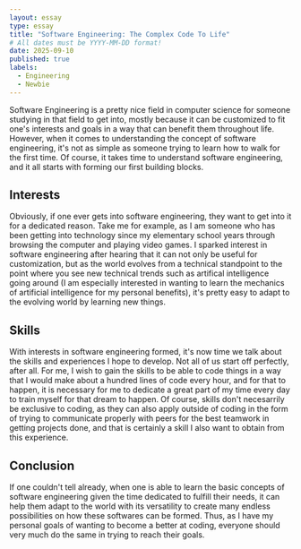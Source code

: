 ```yaml
---
layout: essay
type: essay
title: "Software Engineering: The Complex Code To Life"
# All dates must be YYYY-MM-DD format!
date: 2025-09-10
published: true
labels:
  - Engineering
  - Newbie
---
```


Software Engineering is a pretty nice field in computer science for someone studying in that field to get into, mostly because it can be customized to fit one's interests and goals in a way that can benefit them throughout life. However, when it comes to understanding the concept of software engineering, it's not as simple as someone trying to learn how to walk for the first time. Of course, it takes time to understand software engineering, and it all starts with forming our first building blocks.

## Interests

Obviously, if one ever gets into software engineering, they want to get into it for a dedicated reason. Take me for example, as I am someone who has been getting into technology since my elementary school years through browsing the computer and playing video games. I sparked interest in software engineering after hearing that it can not only be useful for customization, but as the world evolves from a technical standpoint to the point where you see new technical trends such as artifical intelligence going around (I am especially interested in wanting to learn the mechanics of artificial intelligence for my personal benefits), it's pretty easy to adapt to the evolving world by learning new things.

## Skills

With interests in software engineering formed, it's now time we talk about the skills and experiences I hope to develop. Not all of us start off perfectly, after all. For me, I wish to gain the skills to be able to code things in a way that I would make about a hundred lines of code every hour, and for that to happen, it is necessary for me to dedicate a great part of my time every day to train myself for that dream to happen. Of course, skills don't necesarrily be exclusive to coding, as they can also apply outside of coding in the form of trying to communicate properly with peers for the best teamwork in getting projects done, and that is certainly a skill I also want to obtain from this experience.

## Conclusion

If one couldn't tell already, when one is able to learn the basic concepts of software engineering given the time dedicated to fulfill their needs, it can help them adapt to the world with its versatility to create many endless possibilities on how these softwares can be formed. Thus, as I have my personal goals of wanting to become a better at coding, everyone should very much do the same in trying to reach their goals.
